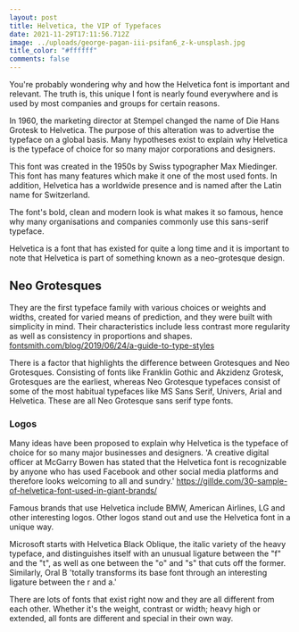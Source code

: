 ```yaml
---
layout: post
title: Helvetica, the VIP of Typefaces
date: 2021-11-29T17:11:56.712Z
image: ../uploads/george-pagan-iii-psifan6_z-k-unsplash.jpg
title_color: "#ffffff"
comments: false
---
```

You're probably wondering why and how the Helvetica font is important and relevant. The truth is, this unique I font is nearly found everywhere and is used by most companies and groups for certain reasons.

In 1960, the marketing director at Stempel changed the name of Die Hans Grotesk to Helvetica. The purpose of this alteration was to advertise the typeface on a global basis. Many hypotheses exist to explain why Helvetica is the typeface of choice for so many major corporations and designers.

This font was created in the 1950s by Swiss typographer Max Miedinger. This font has many features which make it one of the most used fonts. In addition, Helvetica has a worldwide presence and is named after the Latin name for Switzerland.

The font's bold, clean and modern look is what makes it so famous, hence why many organisations and companies commonly use this sans-serif typeface.

Helvetica is a font that has existed for quite a long time and it is important to note that Helvetica is part of something known as a neo-grotesque design.

## Neo Grotesques

They are the first typeface family with various choices or weights and widths, created for varied means of prediction, and they were built with simplicity in mind. Their characteristics include less contrast more regularity as well as consistency in proportions and shapes. [fontsmith.com/blog/2019/06/24/a-guide-to-type-styles](fontsmith.com/blog/2019/06/24/a-guide-to-type-styles)

There is a factor that highlights the difference between Grotesques and Neo Grotesques. Consisting of fonts like Franklin Gothic and Akzidenz Grotesk, Grotesques are the earliest, whereas Neo Grotesque typefaces consist of some of the most habitual typefaces like MS Sans Serif, Univers, Arial and Helvetica. These are all Neo Grotesque sans serif type fonts.

### Logos

Many ideas have been proposed to explain why Helvetica is the typeface of choice for so many major businesses and designers. 'A creative digital officer at McGarry Bowen has stated that the Helvetica font is recognizable by anyone who has used Facebook and other social media platforms and therefore looks welcoming to all and sundry.' <https://gillde.com/30-sample-of-helvetica-font-used-in-giant-brands/>

Famous brands that use Helvetica include BMW, American Airlines, LG and other interesting logos. Other logos stand out and use the Helvetica font in a unique way. 

Microsoft starts with Helvetica Black Oblique, the italic variety of the heavy typeface, and distinguishes itself with an unusual ligature between the "f" and the "t", as well as one between the "o" and "s" that cuts off the former. Similarly, Oral B 'totally transforms its base font through an interesting ligature between the r and a.'

There are lots of fonts that exist right now and they are all different from each other. Whether it's the weight, contrast or width; heavy high or extended, all fonts are different and special in their own way.